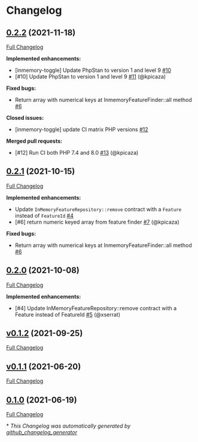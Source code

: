 # Changelog

## [0.2.2](https://github.com/pheature-flags/inmemory-toggle/tree/HEAD) (2021-11-18)

[Full Changelog](https://github.com/pheature-flags/inmemory-toggle/compare/0.2.1...0.2.2)

**Implemented enhancements:**

- \[inmemory-toggle\] Update PhpStan to version 1 and level 9 [\#10](https://github.com/pheature-flags/inmemory-toggle/issues/10)
- \[\#10\] Update PhpStan to version 1 and level 9 [\#11](https://github.com/pheature-flags/inmemory-toggle/pull/11) (@kpicaza)

**Fixed bugs:**

- Return array with numerical keys at InmemoryFeatureFinder::all method [\#6](https://github.com/pheature-flags/inmemory-toggle/issues/6)

**Closed issues:**

- \[inmemory-toggle\] update CI matrix PHP versions [\#12](https://github.com/pheature-flags/inmemory-toggle/issues/12)

**Merged pull requests:**

- \[\#12\] Run CI both PHP 7.4 and 8.0 [\#13](https://github.com/pheature-flags/inmemory-toggle/pull/13) (@kpicaza)

## [0.2.1](https://github.com/pheature-flags/inmemory-toggle/tree/0.2.1) (2021-10-15)

[Full Changelog](https://github.com/pheature-flags/inmemory-toggle/compare/0.2.0...0.2.1)

**Implemented enhancements:**

- Update `InMemoryFeatureRepository::remove` contract with a `Feature` instead of `FeatureId` [\#4](https://github.com/pheature-flags/inmemory-toggle/issues/4)
- \[\#6\] return numeric keyed array from feature finder [\#7](https://github.com/pheature-flags/inmemory-toggle/pull/7) (@kpicaza)

**Fixed bugs:**

- Return array with numerical keys at InmemoryFeatureFinder::all method [\#6](https://github.com/pheature-flags/inmemory-toggle/issues/6)

## [0.2.0](https://github.com/pheature-flags/inmemory-toggle/tree/0.2.0) (2021-10-08)

[Full Changelog](https://github.com/pheature-flags/inmemory-toggle/compare/v0.1.2...0.2.0)

**Implemented enhancements:**

- \[\#4\] Update InMemoryFeatureRepository::remove contract with a Feature instead of FeatureId [\#5](https://github.com/pheature-flags/inmemory-toggle/pull/5) (@xserrat)

## [v0.1.2](https://github.com/pheature-flags/inmemory-toggle/tree/v0.1.2) (2021-09-25)

[Full Changelog](https://github.com/pheature-flags/inmemory-toggle/compare/v0.1.1...v0.1.2)

## [v0.1.1](https://github.com/pheature-flags/inmemory-toggle/tree/v0.1.1) (2021-06-20)

[Full Changelog](https://github.com/pheature-flags/inmemory-toggle/compare/0.1.0...v0.1.1)

## [0.1.0](https://github.com/pheature-flags/inmemory-toggle/tree/0.1.0) (2021-06-19)

[Full Changelog](https://github.com/pheature-flags/inmemory-toggle/compare/0209e1ad785ad50b4685acef5f2a36b3da81c438...0.1.0)



\* *This Changelog was automatically generated by [github_changelog_generator](https://github.com/github-changelog-generator/github-changelog-generator)*
